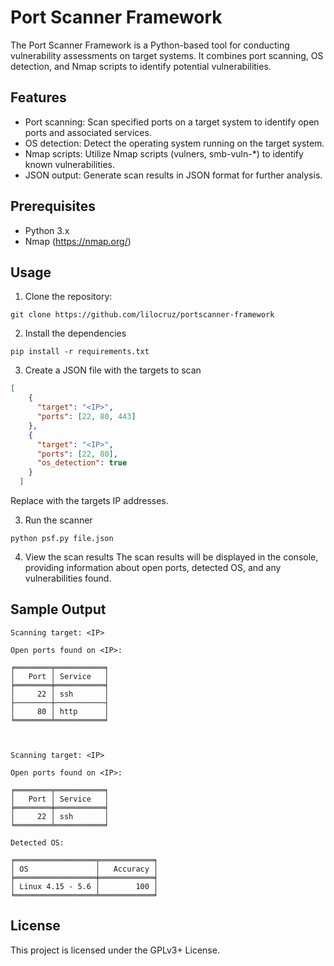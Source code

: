 # Port Scanner Framework

The Port Scanner Framework is a Python-based tool for conducting vulnerability assessments on target systems. It combines port scanning, OS detection, and Nmap scripts to identify potential vulnerabilities.

## Features

- Port scanning: Scan specified ports on a target system to identify open ports and associated services.
- OS detection: Detect the operating system running on the target system.
- Nmap scripts: Utilize Nmap scripts (vulners, smb-vuln-*) to identify known vulnerabilities.
- JSON output: Generate scan results in JSON format for further analysis.

## Prerequisites

- Python 3.x
- Nmap (https://nmap.org/)

## Usage

1. Clone the repository:

```shell
git clone https://github.com/lilocruz/portscanner-framework
```

2. Install the dependencies
```shell
pip install -r requirements.txt
```

3. Create a JSON file with the targets to scan
```json
[
    {
      "target": "<IP>",
      "ports": [22, 80, 443]
    },
    {
      "target": "<IP>",
      "ports": [22, 80],
      "os_detection": true
    }
  ]
```

Replace <IP> with the targets IP addresses.

3. Run the scanner
```shell
python psf.py file.json
```

4. View the scan results
The scan results will be displayed in the console, providing information about open ports, detected OS, and any vulnerabilities found.

## Sample Output

```tabulate
Scanning target: <IP>

Open ports found on <IP>:

╒════════╤═══════════╕
│   Port │ Service   │
╞════════╪═══════════╡
│     22 │ ssh       │
├────────┼───────────┤
│     80 │ http      │
╘════════╧═══════════╛



Scanning target: <IP>

Open ports found on <IP>:

╒════════╤═══════════╕
│   Port │ Service   │
╞════════╪═══════════╡
│     22 │ ssh       │
╘════════╧═══════════╛

Detected OS:

╒══════════════════╤════════════╕
│ OS               │   Accuracy │
╞══════════════════╪════════════╡
│ Linux 4.15 - 5.6 │        100 │
╘══════════════════╧════════════╛
```

## License

This project is licensed under the GPLv3+ License.


